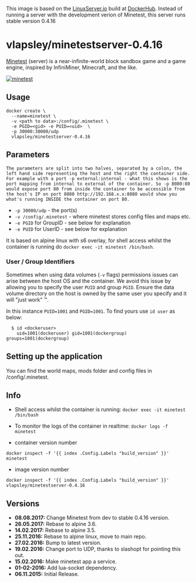 [linuxserverurl]: https://linuxserver.io
[appurl]: http://www.minetest.net/
[hub]: https://hub.docker.com/r/linuxserver/minetest/

This image is based on the [LinuxServer.io][linuxserverurl] build at [DockerHub][hub]. Instead of running a server with the development verion of Minetest, this server runs stable version 0.4.16

# vlapsley/minetestserver-0.4.16
[Minetest][appurl] (server) is a near-infinite-world block sandbox game and a game engine, inspired by InfiniMiner, Minecraft, and the like.

[![minetest](https://raw.githubusercontent.com/linuxserver/beta-templates/master/lsiodev/img/minetest-icon.png)][appurl]

## Usage

```
docker create \
  --name=minetest \
  -v <path to data>:/config/.minetest \
  -e PGID=<gid> -e PUID=<uid>  \
  -p 30000:30000/udp
  vlapsley/minetestserver-0.4.16
```

## Parameters

`The parameters are split into two halves, separated by a colon, the left hand side representing the host and the right the container side. 
For example with a port -p external:internal - what this shows is the port mapping from internal to external of the container.
So -p 8080:80 would expose port 80 from inside the container to be accessible from the host's IP on port 8080
http://192.168.x.x:8080 would show you what's running INSIDE the container on port 80.`

* `-p 30000/udp` - the port(s)
* `-v /config/.minetest` - where minetest stores config files and maps etc.
* `-e PGID` for GroupID - see below for explanation
* `-e PUID` for UserID - see below for explanation

It is based on alpine linux with s6 overlay, for shell access whilst the container is running do `docker exec -it minetest /bin/bash`.

### User / Group Identifiers

Sometimes when using data volumes (`-v` flags) permissions issues can arise between the host OS and the container. We avoid this issue by allowing you to specify the user `PUID` and group `PGID`. Ensure the data volume directory on the host is owned by the same user you specify and it will "just work" ™.

In this instance `PUID=1001` and `PGID=1001`. To find yours use `id user` as below:

```
  $ id <dockeruser>
    uid=1001(dockeruser) gid=1001(dockergroup) groups=1001(dockergroup)
```

## Setting up the application

You can find the world maps, mods folder and config files in /config/.minetest.

## Info

* Shell access whilst the container is running: `docker exec -it minetest /bin/bash`
* To monitor the logs of the container in realtime: `docker logs -f minetest`

* container version number 

`docker inspect -f '{{ index .Config.Labels "build_version" }}' minetest`

* image version number

`docker inspect -f '{{ index .Config.Labels "build_version" }}' vlapsley/minetestserver-0.4.16`

## Versions

+ **08.08.2017:** Change Minetest from dev to stable 0.4.16 version.
+ **26.05.2017:** Rebase to alpine 3.6.
+ **14.02.2017:** Rebase to alpine 3.5.
+ **25.11.2016:** Rebase to alpine linux, move to main repo.
+ **27.02.2016:** Bump to latest version.
+ **19.02.2016:** Change port to UDP, thanks to slashopt for pointing this out.
+ **15.02.2016:** Make minetest app a service.
+ **01-02-2016:** Add lua-socket dependency.
+ **06.11.2015:** Initial Release. 

